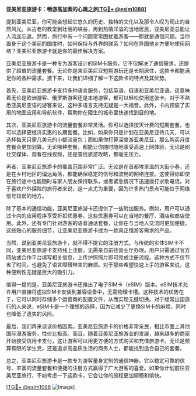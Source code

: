 **亚美尼亚旅游卡：畅游高加索的心跳之旅[[TG💪+ @esim1088](https://t.me/s/esim1088)]**

提到亚美尼亚，你可能会想起它悠久的历史、独特的文化以及那令人叹为观止的自然风光。从古老的教堂到壮丽的峡谷，再到热情洋溢的当地居民，亚美尼亚总能让人流连忘返。然而，旅行中有一个问题常常困扰着游客——那就是通信问题。当你置身于这个美丽的国度时，如何保持与外界的联系？如何在异国他乡方便地使用网络？亚美尼亚旅游卡就是你的最佳解决方案。

亚美尼亚旅游卡是一种专为游客设计的SIM卡服务，它不仅解决了通信需求，还提供了超值的流量套餐。无论你是来亚美尼亚短期游玩还是长期居住，这款卡都能满足你的各种需求。接下来，让我们详细了解一下这款卡的特点及其优势。

首先，亚美尼亚旅游卡支持多种语言服务，包括英语、俄语和亚美尼亚语。这意味着无论是欧洲游客、俄罗斯游客还是本地游客，都可以轻松使用这张卡。对于不熟悉亚美尼亚语的游客来说，这种多语言支持无疑是一大福音。此外，卡内预装了实用的地图应用和导航软件，帮助你在陌生的城市里快速找到目的地。

其次，亚美尼亚旅游卡的流量套餐非常灵活。你可以选择按天计费的短期套餐，也可以选择更经济实惠的长期套餐。比如，如果你只是计划在亚美尼亚待几天，可以选择每天只需几美元的小额流量包；而如果你打算深度游亚美尼亚，那么购买月度套餐会更加划算。无论哪种套餐，都能让你随时随地享受高速上网体验，无论是刷社交媒体、观看在线视频，还是查找旅游攻略，都毫无压力。

再者，亚美尼亚旅游卡的覆盖范围非常广泛。无论是在首都埃里温的大街小巷，还是在乡村地区的偏远角落，都能确保稳定的信号和流畅的网络连接。这使得你即使在旅行途中也能随时与家人朋友保持联系，或者紧急情况下迅速拨打求助电话。对于喜欢户外探险的旅行者来说，这一点尤为重要，因为许多热门景点可能位于网络信号较弱的地方。

除了基本的通信功能，亚美尼亚旅游卡还提供了一些附加服务。例如，用户可以通过卡内的应用程序享受折扣优惠券，这些优惠券可以在当地的餐厅、酒店和商店使用。此外，还有专门针对游客的语音通话套餐，让你在与当地人交流时更加便捷。这些贴心的服务细节，让亚美尼亚旅游卡成为一款真正懂游客需求的产品。

当然，说到亚美尼亚旅游卡，就不得不提它的注册方式。与传统的实体SIM卡不同，亚美尼亚旅游卡支持线上注册，无需亲自前往营业厅办理。用户只需通过官方网站或合作平台填写相关信息，上传护照照片即可完成注册流程。这种方式不仅节省了时间，也避免了语言障碍带来的麻烦。对于那些希望快速上手的游客来说，这种便利性无疑是巨大的吸引力。

值得一提的是，亚美尼亚旅游卡还推出了电子SIM卡（eSIM）版本。eSIM技术允许用户直接将虚拟SIM卡安装到兼容设备中，无需物理卡槽。这种技术的优势在于，它可以同时存储多个运营商的配置文件，从而实现无缝切换。对于经常出国旅行的人来说，eSIM卡是一个理想的选择，因为它减少了更换SIM卡的麻烦，同时也降低了遗失的风险。

最后，我们再来谈谈价格因素。亚美尼亚旅游卡的价格非常亲民，相比市面上其他国际漫游服务，性价比极高。而且，随着亚美尼亚旅游业的发展，越来越多的商家开始接受信用卡支付，这让游客可以用更方便的方式购买和充值旅游卡。无论是预算有限的学生党，还是追求高品质生活的商务人士，都能找到适合自己的套餐。

总之，亚美尼亚旅游卡是一款专为游客量身定制的通信神器。它以稳定可靠的信号、丰富的流量套餐和便捷的注册方式赢得了广大游客的喜爱。如果你计划前往亚美尼亚旅行，不妨考虑一下这款卡，它会让你的旅程更加顺畅和愉快。

[[TG💪+ @esim1088](https://t.me/s/esim1088) ![Image](https://i.postimg.cc/4NQfJmqS/Snipaste-2025-05-13-00-14-12.png)]